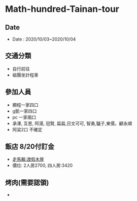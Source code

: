 Math-hundred-Tainan-tour
=====

## Date
- Date  : 2020/10/03~2020/10/04
## 交通分類
  - 自行前往
  - 組團坐計程車
## 參加人員
 - 顯程一家四口
 - g凱一家四口
 - pc 一家兩口
 - 承澤, 互恩, 阿湯, 冠賢, 扁扁,日文可可, 智勇,驢子,東儒，顧永順
 - 阿梁2口 不確定
      
## 飯店 8/20付訂金
- [走馬賴:渡假木屋](http://www.farm.com.tw/news_detail.php?id=140)
- 價位: 2人房2700, 四人房:3420

## 烤肉(需要認領)
- 
